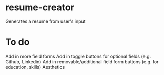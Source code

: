 # resume-creator
Generates a resume from user's input


# To do
Add in more field forms
Add in toggle buttons for optional fields (e.g. Github, Linkedin)
Add in removable/additional field form buttons (e.g. for education, skills)
Aesthetics
